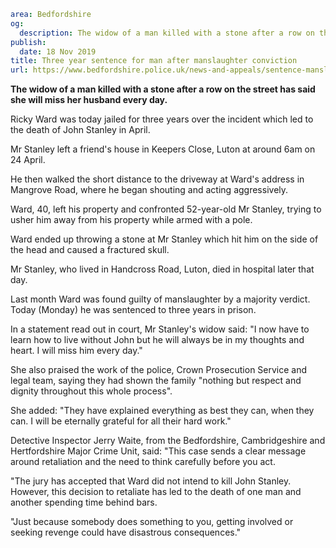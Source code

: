 ```yaml
area: Bedfordshire
og:
  description: The widow of a man killed with a stone after a row on the street has said she will miss her husband every day
publish:
  date: 18 Nov 2019
title: Three year sentence for man after manslaughter conviction
url: https://www.bedfordshire.police.uk/news-and-appeals/sentence-manslaughter-conviction-nov2019
```

**The widow of a man killed with a stone after a row on the street has said she will miss her husband every day.**

Ricky Ward was today jailed for three years over the incident which led to the death of John Stanley in April.

Mr Stanley left a friend's house in Keepers Close, Luton at around 6am on 24 April.

He then walked the short distance to the driveway at Ward's address in Mangrove Road, where he began shouting and acting aggressively.

Ward, 40, left his property and confronted 52-year-old Mr Stanley, trying to usher him away from his property while armed with a pole.

Ward ended up throwing a stone at Mr Stanley which hit him on the side of the head and caused a fractured skull.

Mr Stanley, who lived in Handcross Road, Luton, died in hospital later that day.

Last month Ward was found guilty of manslaughter by a majority verdict. Today (Monday) he was sentenced to three years in prison.

In a statement read out in court, Mr Stanley's widow said: "I now have to learn how to live without John but he will always be in my thoughts and heart. I will miss him every day."

She also praised the work of the police, Crown Prosecution Service and legal team, saying they had shown the family "nothing but respect and dignity throughout this whole process".

She added: "They have explained everything as best they can, when they can. I will be eternally grateful for all their hard work."

Detective Inspector Jerry Waite, from the Bedfordshire, Cambridgeshire and Hertfordshire Major Crime Unit, said: "This case sends a clear message around retaliation and the need to think carefully before you act.

"The jury has accepted that Ward did not intend to kill John Stanley. However, this decision to retaliate has led to the death of one man and another spending time behind bars.

"Just because somebody does something to you, getting involved or seeking revenge could have disastrous consequences."

